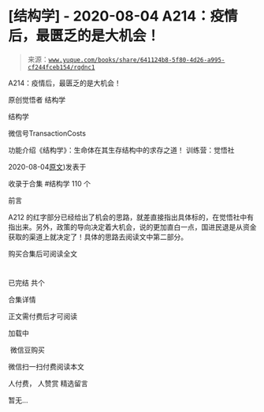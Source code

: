 # [结构学] - 2020-08-04 A214：疫情后，最匮乏的是大机会！

> 来源：[`www.yuque.com/books/share/641124b8-5f80-4d26-a995-cf244fceb154/rqdnc1`](https://www.yuque.com/books/share/641124b8-5f80-4d26-a995-cf244fceb154/rqdnc1)



A214：疫情后，最匮乏的是大机会！ 

原创觉悟者 结构学 

结构学 

微信号TransactionCosts 

功能介绍《结构学》：生命体在其生存结构中的求存之道！ 训练营：觉悟社 

2020-08-04[原文](https://mp.weixin.qq.com/s?__biz=MzIzMDYwOTM0Mg==&mid=2247484383&idx=1&sn=5297ca9a554085dc6fd0a14acb86b5ec&chksm=e8b19b0edfc612180bc2a8774201b3a716f670463ab8cc3201931193960280ab6affa52eef3e#rd))发表于 

收录于合集 #结构学 110 个 

前言 

A212 的红字部分已经给出了机会的思路，就差直接指出具体标的，在觉悟社中有指出来。另外，政策的导向决定着大机会，说的更加直白一点，国进民退是从资金获取的渠道上就决定了！具体的思路去阅读文中第二部分。 

购买合集后可阅读全文 

# 

已完结 共个 

合集详情 

正文需付费后才可阅读 

加载中 

 微信豆购买 

微信扫一扫付费阅读本文 

人付费， 人赞赏 <ne-h3 id="vXZWb" data-lake-id="vXZWb"><ne-heading-ext><ne-heading-anchor></ne-heading-anchor><ne-heading-fold></ne-heading-fold></ne-heading-ext><ne-heading-content>精选留言</ne-heading-content></ne-h3> 

暂无...